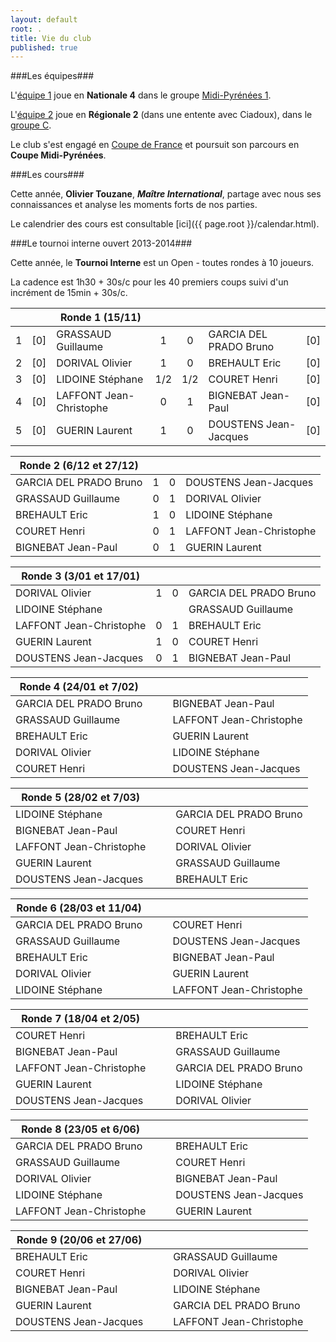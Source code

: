 ```yaml
---
layout: default
root: .
title: Vie du club
published: true
---
```


###Les équipes###

L'[équipe 1](http://www.echecs.asso.fr/ListeJoueurs.aspx?Action=EQUIPE&Equipe=2155) joue en **Nationale 4** dans le groupe [Midi-Pyrénées 1](http://www.echecs.asso.fr/Equipes.aspx?Groupe=84 "Nationale 4 / Midi-Pyrénées 1 / Groupe 1").

L'[équipe 2](http://www.echecs.asso.fr/ListeJoueurs.aspx?Action=EQUIPE&Equipe=2790) joue en **Régionale 2** (dans une entente avec Ciadoux), dans le [groupe C](http://www.echecs.asso.fr/Equipes.aspx?Groupe=1245 "Régionale 2 / Midi-Pyrénées / Groupe C").

Le club s'est engagé en [Coupe de France](http://www.echecs.asso.fr/Equipes.aspx?Groupe=919 "Coupe de France / 1er tour") et poursuit son parcours en **Coupe Midi-Pyrénées**.

###Les cours###

Cette année, **Olivier Touzane**, **_Maître International_**, partage avec nous ses connaissances et analyse les moments forts de nos parties.

Le calendrier des cours est consultable [ici]({{ page.root }}/calendar.html).

###Le tournoi interne ouvert 2013-2014###

Cette année, le **Tournoi Interne** est un Open - toutes rondes à 10 joueurs.

La cadence est 1h30 + 30s/c pour les 40 premiers coups suivi d'un incrément de 15min + 30s/c.

| |     | Ronde 1 (15/11)            |     |      |                           |     |
|-|-----|----------------------------|:---:| :---:| --------------------------|-----|
|1| [0] | GRASSAUD Guillaume         | 1   | 0    | GARCIA DEL PRADO Bruno    | [0] |
|2| [0] | DORIVAL Olivier            | 1   | 0    | BREHAULT Eric             | [0] |
|3| [0] | LIDOINE Stéphane           | 1/2 | 1/2  | COURET Henri              | [0] |
|4| [0] | LAFFONT Jean-Christophe    | 0   | 1    | BIGNEBAT Jean-Paul        | [0] |
|5| [0] | GUERIN Laurent             | 1   | 0    | DOUSTENS Jean-Jacques     | [0] |

| Ronde 2 (6/12 et 27/12)      |     |      |                              |
| ---------------------------- |:---:| :---:| ---------------------------- |
| GARCIA DEL PRADO Bruno       | 1   | 0    | DOUSTENS Jean-Jacques        |
| GRASSAUD Guillaume           | 0   | 1    | DORIVAL Olivier              |
| BREHAULT Eric                | 1   | 0    | LIDOINE Stéphane             |
| COURET Henri                 | 0   | 1    | LAFFONT Jean-Christophe      |
| BIGNEBAT Jean-Paul           | 0   | 1    | GUERIN Laurent               |

| Ronde 3 (3/01 et 17/01)      |     |      |                              |
| ---------------------------- |:---:| :---:| ---------------------------- |
| DORIVAL Olivier              | 1   | 0    | GARCIA DEL PRADO Bruno       |
| LIDOINE Stéphane             |     |      | GRASSAUD Guillaume           |
| LAFFONT Jean-Christophe      | 0   | 1    | BREHAULT Eric                |
| GUERIN Laurent               | 1   | 0    | COURET Henri                 |
| DOUSTENS Jean-Jacques        | 0   | 1    | BIGNEBAT Jean-Paul           |

| Ronde 4 (24/01 et 7/02)      |     |      |                              |
| ---------------------------- |:---:| :---:| ---------------------------- |
| GARCIA DEL PRADO Bruno       |     |      | BIGNEBAT Jean-Paul           |
| GRASSAUD Guillaume           |     |      | LAFFONT Jean-Christophe      |
| BREHAULT Eric                |     |      | GUERIN Laurent               |
| DORIVAL Olivier              |     |      | LIDOINE Stéphane             |
| COURET Henri                 |     |      | DOUSTENS Jean-Jacques        |

| Ronde 5 (28/02 et 7/03)      |     |      |                              |
| ---------------------------- |:---:| :---:| ---------------------------- |
| LIDOINE Stéphane             |     |      | GARCIA DEL PRADO Bruno       |
| BIGNEBAT Jean-Paul           |     |      | COURET Henri                 |
| LAFFONT Jean-Christophe      |     |      | DORIVAL Olivier              |
| GUERIN Laurent               |     |      | GRASSAUD Guillaume           |
| DOUSTENS Jean-Jacques        |     |      | BREHAULT Eric                |

| Ronde 6 (28/03 et 11/04)     |     |      |                              |
| ---------------------------- |:---:| :---:| ---------------------------- |
| GARCIA DEL PRADO Bruno       |     |      | COURET Henri                 |
| GRASSAUD Guillaume           |     |      | DOUSTENS Jean-Jacques        |
| BREHAULT Eric                |     |      | BIGNEBAT Jean-Paul           |
| DORIVAL Olivier              |     |      | GUERIN Laurent               |
| LIDOINE Stéphane             |     |      | LAFFONT Jean-Christophe      |

| Ronde 7 (18/04 et 2/05)      |     |      |                              |
| ---------------------------- |:---:| :---:| ---------------------------- |
| COURET Henri                 |     |      | BREHAULT Eric                |
| BIGNEBAT Jean-Paul           |     |      | GRASSAUD Guillaume           |
| LAFFONT Jean-Christophe      |     |      | GARCIA DEL PRADO Bruno       |
| GUERIN Laurent               |     |      | LIDOINE Stéphane             |
| DOUSTENS Jean-Jacques        |     |      | DORIVAL Olivier              |

| Ronde 8 (23/05 et 6/06)      |     |      |                              |
| ---------------------------- |:---:| :---:| ---------------------------- |
| GARCIA DEL PRADO Bruno       |     |      | BREHAULT Eric                |
| GRASSAUD Guillaume           |     |      | COURET Henri                 |
| DORIVAL Olivier              |     |      | BIGNEBAT Jean-Paul           |
| LIDOINE Stéphane             |     |      | DOUSTENS Jean-Jacques        |
| LAFFONT Jean-Christophe      |     |      | GUERIN Laurent               |

| Ronde 9 (20/06 et 27/06)     |     |      |                              |
| ---------------------------- |:---:| :---:| ---------------------------- |
| BREHAULT Eric                |     |      | GRASSAUD Guillaume           |
| COURET Henri                 |     |      | DORIVAL Olivier              |
| BIGNEBAT Jean-Paul           |     |      | LIDOINE Stéphane             |
| GUERIN Laurent               |     |      | GARCIA DEL PRADO Bruno       |
| DOUSTENS Jean-Jacques        |     |      | LAFFONT Jean-Christophe      |